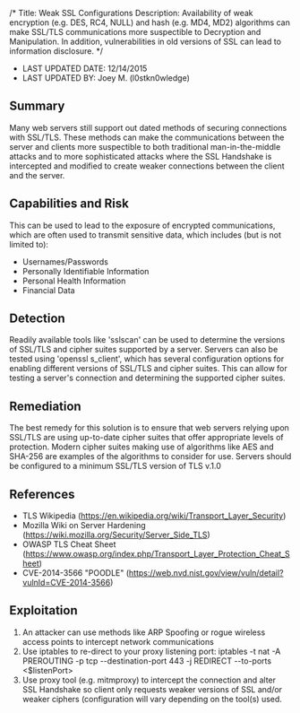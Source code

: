 /*
Title: Weak SSL Configurations
Description: Availability of weak encryption (e.g. DES, RC4, NULL) and hash (e.g. MD4, MD2) algorithms can make SSL/TLS 
communications more suspectible to Decryption and Manipulation. In addition, vulnerabilities in old versions of SSL can
lead to information disclosure.
*/

- LAST UPDATED DATE: 12/14/2015
- LAST UPDATED BY: Joey M. (l0stkn0wledge)

## Summary

Many web servers still support out dated methods of securing connections with SSL/TLS.  These methods can make the 
communications between the server and clients more suspectible to both traditional man-in-the-middle attacks and to more
sophisticated attacks where the SSL Handshake is intercepted and modified to create weaker connections between the client
and the server.

## Capabilities and Risk

This can be used to lead to the exposure of encrypted communications, which are often used to transmit sensitive data,
which includes (but is not limited to):

- Usernames/Passwords
- Personally Identifiable Information
- Personal Health Information
- Financial Data

## Detection

Readily available tools like 'sslscan' can be used to determine the versions of SSL/TLS and cipher suites supported by a 
server. Servers can also be tested using 'openssl s_client', which has several configuration options for enabling different
versions of SSL/TLS and cipher suites.  This can allow for testing a server's connection and determining the supported 
cipher suites.

## Remediation

The best remedy for this solution is to ensure that web servers relying upon SSL/TLS are using up-to-date cipher suites
that offer appropriate levels of protection.  Modern cipher suites making use of algorithms like AES and SHA-256 are 
examples of the algorithms to consider for use.  Servers should be configured to a minimum SSL/TLS version of TLS v.1.0

## References

- TLS Wikipedia (https://en.wikipedia.org/wiki/Transport_Layer_Security)
- Mozilla Wiki on Server Hardening (https://wiki.mozilla.org/Security/Server_Side_TLS)
- OWASP TLS Cheat Sheet (https://www.owasp.org/index.php/Transport_Layer_Protection_Cheat_Sheet)
- CVE-2014-3566 "POODLE" (https://web.nvd.nist.gov/view/vuln/detail?vulnId=CVE-2014-3566)

## Exploitation

1. An attacker can use methods like ARP Spoofing or rogue wireless access points to intercept network communications
2. Use iptables to re-direct to your proxy listening port:
    iptables -t nat -A PREROUTING -p tcp --destination-port 443 -j REDIRECT --to-ports <$listenPort>
3. Use proxy tool (e.g. mitmproxy) to intercept the connection and alter SSL Handshake so client only requests weaker
versions of SSL and/or weaker ciphers (configuration will vary depending on the tool(s) used.
